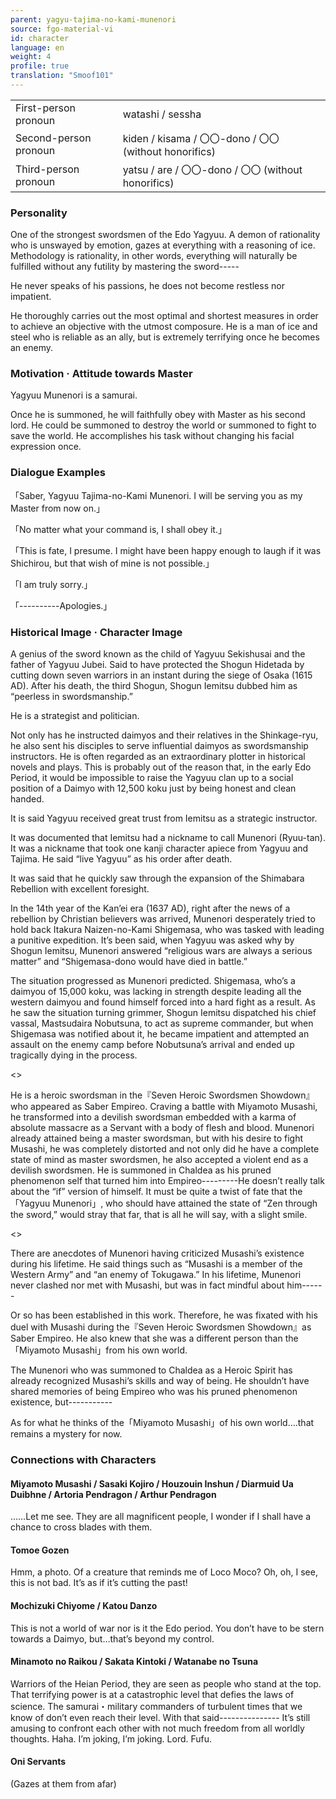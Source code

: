 ```yaml
---
parent: yagyu-tajima-no-kami-munenori
source: fgo-material-vi
id: character
language: en
weight: 4
profile: true
translation: "Smoof101"
---
```


<table>
  <tr><td>First-person pronoun</td><td>watashi / sessha</td></tr>
  <tr><td>Second-person pronoun</td><td>kiden / kisama / 〇〇-dono / 〇〇 (without honorifics)</td></tr>
  <tr><td>Third-person pronoun</td><td>yatsu / are / 〇〇-dono / 〇〇 (without honorifics)</td></tr>
</table>

### Personality

One of the strongest swordsmen of the Edo Yagyuu. A demon of rationality who is unswayed by emotion, gazes at everything with a reasoning of ice. Methodology is rationality, in other words, everything will naturally be fulfilled without any futility by mastering the sword-----

He never speaks of his passions, he does not become restless nor impatient.

He thoroughly carries out the most optimal and shortest measures in order to achieve an objective with the utmost composure. He is a man of ice and steel who is reliable as an ally, but is extremely terrifying once he becomes an enemy.

### Motivation · Attitude towards Master

Yagyuu Munenori is a samurai.

Once he is summoned, he will faithfully obey with Master as his second lord. He could be summoned to destroy the world or summoned to fight to save the world. He accomplishes his task without changing his facial expression once.

### Dialogue Examples

「Saber, Yagyuu Tajima-no-Kami Munenori. I will be serving you as my Master from now on.」

「No matter what your command is, I shall obey it.」

「This is fate, I presume. I might have been happy enough to laugh if it was Shichirou, but that wish of mine is not possible.」

「I am truly sorry.」

「----------Apologies.」

### Historical Image · Character Image

A genius of the sword known as the child of Yagyuu Sekishusai and the father of Yagyuu Jubei. Said to have protected the Shogun Hidetada by cutting down seven warriors in an instant during the siege of Osaka (1615 AD). After his death, the third Shogun, Shogun Iemitsu dubbed him as “peerless in swordsmanship.”

He is a strategist and politician.

Not only has he instructed daimyos and their relatives in the Shinkage-ryu, he also sent his disciples to serve influential daimyos as swordsmanship instructors. He is often regarded as an extraordinary plotter in historical novels and plays. This is probably out of the reason that, in the early Edo Period, it would be impossible to raise the Yagyuu clan up to a social position of a Daimyo with 12,500 koku just by being honest and clean handed.

It is said Yagyuu received great trust from Iemitsu as a strategic instructor.

It was documented that Iemitsu had a nickname to call Munenori (Ryuu-tan). It was a nickname that took one kanji character apiece from Yagyuu and Tajima. He said “live Yagyuu” as his order after death.

It was said that he quickly saw through the expansion of the Shimabara Rebellion with excellent foresight.

In the 14th year of the Kan’ei era (1637 AD), right after the news of a rebellion by Christian believers was arrived, Munenori desperately tried to hold back Itakura Naizen-no-Kami Shigemasa, who was tasked with leading a punitive expedition. It’s been said, when Yagyuu was asked why by Shogun Iemitsu, Munenori answered “religious wars are always a serious matter” and “Shigemasa-dono would have died in battle.”

The situation progressed as Munenori predicted. Shigemasa, who’s a daimyou of 15,000 koku, was lacking in strength despite leading all the western daimyou and found himself forced into a hard fight as a result. As he saw the situation turning grimmer, Shogun Iemitsu dispatched his chief vassal, Mastsudaira Nobutsuna, to act as supreme commander, but when Shigemasa was notified about it, he became impatient and attempted an assault on the enemy camp before Nobutsuna’s arrival and ended up tragically dying in the process.

<>

He is a heroic swordsman in the『Seven Heroic Swordsmen Showdown』who appeared as Saber Empireo. Craving a battle with Miyamoto Musashi, he transformed into a devilish swordsman embedded with a karma of absolute massacre as a Servant with a body of flesh and blood. Munenori already attained being a master swordsman, but with his desire to fight Musashi, he was completely distorted and not only did he have a complete state of mind as master swordsmen, he also accepted a violent end as a devilish swordsmen. He is summoned in Chaldea as his pruned phenomenon self that turned him into Empireo---------He doesn’t really talk about the “if” version of himself. It must be quite a twist of fate that the「Yagyuu Munenori」, who should have attained the state of “Zen through the sword,” would stray that far, that is all he will say, with a slight smile.

<>

There are anecdotes of Munenori having criticized Musashi’s existence during his lifetime. He said things such as “Musashi is a member of the Western Army” and “an enemy of Tokugawa.” In his lifetime, Munenori never clashed nor met with Musashi, but was in fact mindful about him------

Or so has been established in this work. Therefore, he was fixated with his duel with Musashi during the『Seven Heroic Swordsmen Showdown』as Saber Empireo. He also knew that she was a different person than the「Miyamoto Musashi」from his own world.

The Munenori who was summoned to Chaldea as a Heroic Spirit has already recognized Musashi’s skills and way of being. He shouldn’t have shared memories of being Empireo who was his pruned phenomenon existence, but-----------

As for what he thinks of the「Miyamoto Musashi」of his own world….that remains a mystery for now.

### Connections with Characters

#### Miyamoto Musashi / Sasaki Kojiro / Houzouin Inshun / Diarmuid Ua Duibhne / Artoria Pendragon / Arthur Pendragon

……Let me see.
They are all magnificent people, I wonder if I shall have a chance to cross blades with them.

#### Tomoe Gozen

Hmm, a photo.
Of a creature that reminds me of Loco Moco? Oh, oh, I see, this is not bad. It’s as if it’s cutting the past!

#### Mochizuki Chiyome / Katou Danzo

This is not a world of war nor is it the Edo period. You don’t have to be stern towards a Daimyo, but…that’s beyond my control.

#### Minamoto no Raikou / Sakata Kintoki / Watanabe no Tsuna

Warriors of the Heian Period, they are seen as people who stand at the top. That terrifying power is at a catastrophic level that defies the laws of science. The samurai・military commanders of turbulent times that we know of don’t even reach their level. With that said---------------
It’s still amusing to confront each other with not much freedom from all worldly thoughts.
Haha.
I’m joking, I’m joking.
Lord.
Fufu.

#### Oni Servants

(Gazes at them from afar)
